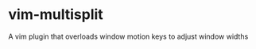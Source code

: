 vim-multisplit
==============

A vim plugin that overloads window motion keys to adjust window widths
